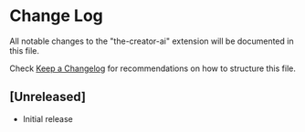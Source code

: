 # Change Log

All notable changes to the "the-creator-ai" extension will be documented in this file.

Check [Keep a Changelog](http://keepachangelog.com/) for recommendations on how to structure this file.

## [Unreleased]

- Initial release